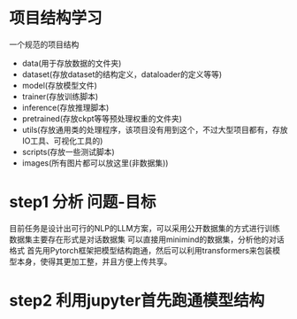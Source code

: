 # 项目结构学习
一个规范的项目结构
- data(用于存放数据的文件夹)
- dataset(存放dataset的结构定义，dataloader的定义等等)
- model(存放模型文件)
- trainer(存放训练脚本)
- inference(存放推理脚本)
- pretrained(存放ckpt等等预处理权重的文件夹)
- utils(存放通用类的处理程序，该项目没有用到这个，不过大型项目都有，存放IO工具、可视化工具的)
- scripts(存放一些测试脚本)
- images(所有图片都可以放这里(非数据集))

# step1 分析 问题-目标
目前任务是设计出可行的NLP的LLM方案，可以采用公开数据集的方式进行训练
数据集主要存在形式是对话数据集
可以直接用minimind的数据集，分析他的对话格式
首先用Pytorch框架把模型结构跑通，然后可以利用transformers来包装模型本身，使得其更加工整，并且方便上传共享。

# step2 利用jupyter首先跑通模型结构

